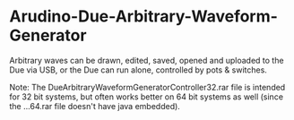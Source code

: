 # Arudino-Due-Arbitrary-Waveform-Generator
Arbitrary waves can be drawn, edited, saved, opened and uploaded to the Due via USB, or the Due can run alone, controlled by pots &amp; switches.

Note: 
The DueArbitraryWaveformGeneratorController32.rar file is intended for 32 bit systems, but often works better on 64 bit systems as well (since the ...64.rar file doesn't have java embedded).
